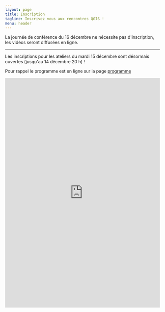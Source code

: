 ```yaml
---
layout: page
title: Inscription
tagline: Inscrivez vous aux rencontres QGIS !
menu: header
---
```


La journée de conférence du 16 décembre ne nécessite pas d'inscription, les vidéos seront diffusées en ligne.  

____________

Les inscriptions pour les ateliers du mardi 15 décembre sont désormais ouvertes (jusqu'au 14 décembre 20 h) ! 

Pour rappel le programme est en ligne sur la page [programme](/z20_programme.html)

<iframe id="haWidget" allowtransparency="true" scrolling="auto" src="https://www.helloasso.com/associations/osgeo-fr/evenements/rencontres-des-utilisateurs-qgis-edition-2020/widget" style="width: 100%; height: 750px; border: none;" onload="window.scroll(0, this.offsetTop)"></iframe>
